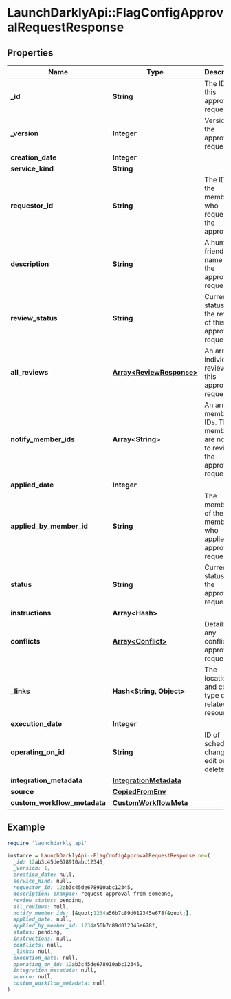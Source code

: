 # LaunchDarklyApi::FlagConfigApprovalRequestResponse

## Properties

| Name | Type | Description | Notes |
| ---- | ---- | ----------- | ----- |
| **_id** | **String** | The ID of this approval request |  |
| **_version** | **Integer** | Version of the approval request |  |
| **creation_date** | **Integer** |  |  |
| **service_kind** | **String** |  |  |
| **requestor_id** | **String** | The ID of the member who requested the approval | [optional] |
| **description** | **String** | A human-friendly name for the approval request | [optional] |
| **review_status** | **String** | Current status of the review of this approval request |  |
| **all_reviews** | [**Array&lt;ReviewResponse&gt;**](ReviewResponse.md) | An array of individual reviews of this approval request |  |
| **notify_member_ids** | **Array&lt;String&gt;** | An array of member IDs. These members are notified to review the approval request. |  |
| **applied_date** | **Integer** |  | [optional] |
| **applied_by_member_id** | **String** | The member ID of the member who applied the approval request | [optional] |
| **status** | **String** | Current status of the approval request |  |
| **instructions** | **Array&lt;Hash&gt;** |  |  |
| **conflicts** | [**Array&lt;Conflict&gt;**](Conflict.md) | Details on any conflicting approval requests |  |
| **_links** | **Hash&lt;String, Object&gt;** | The location and content type of related resources |  |
| **execution_date** | **Integer** |  | [optional] |
| **operating_on_id** | **String** | ID of scheduled change to edit or delete | [optional] |
| **integration_metadata** | [**IntegrationMetadata**](IntegrationMetadata.md) |  | [optional] |
| **source** | [**CopiedFromEnv**](CopiedFromEnv.md) |  | [optional] |
| **custom_workflow_metadata** | [**CustomWorkflowMeta**](CustomWorkflowMeta.md) |  | [optional] |

## Example

```ruby
require 'launchdarkly_api'

instance = LaunchDarklyApi::FlagConfigApprovalRequestResponse.new(
  _id: 12ab3c45de678910abc12345,
  _version: 1,
  creation_date: null,
  service_kind: null,
  requestor_id: 12ab3c45de678910abc12345,
  description: example: request approval from someone,
  review_status: pending,
  all_reviews: null,
  notify_member_ids: [&quot;1234a56b7c89d012345e678f&quot;],
  applied_date: null,
  applied_by_member_id: 1234a56b7c89d012345e678f,
  status: pending,
  instructions: null,
  conflicts: null,
  _links: null,
  execution_date: null,
  operating_on_id: 12ab3c45de678910abc12345,
  integration_metadata: null,
  source: null,
  custom_workflow_metadata: null
)
```

